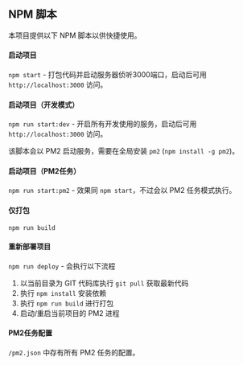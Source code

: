 ## NPM 脚本

本项目提供以下 NPM 脚本以供快捷使用。

#### 启动项目

`npm start` - 打包代码并启动服务器侦听3000端口，启动后可用 `http://localhost:3000` 访问。

#### 启动项目（开发模式）

`npm run start:dev` - 开启所有开发使用的服务，启动后可用 `http://localhost:3000` 访问。

该脚本会以 PM2 启动服务，需要在全局安装 `pm2` (`npm install -g pm2`)。

#### 启动项目（PM2任务）

`npm run start:pm2` - 效果同 `npm start`，不过会以 PM2 任务模式执行。

#### 仅打包

`npm run build`

#### 重新部署项目

`npm run deploy` - 会执行以下流程

1. 以当前目录为 GIT 代码库执行 `git pull` 获取最新代码
2. 执行 `npm install` 安装依赖
3. 执行 `npm run build` 进行打包
4. 启动/重启当前项目的 PM2 进程

#### PM2任务配置

`/pm2.json` 中存有所有 PM2 任务的配置。